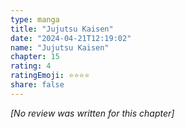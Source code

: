 ```yaml
---
type: manga
title: "Jujutsu Kaisen"
date: "2024-04-21T12:19:02"
name: "Jujutsu Kaisen"
chapter: 15
rating: 4
ratingEmoji: ⭐️⭐️⭐️⭐️
share: false
---
```


_[No review was written for this chapter]_

